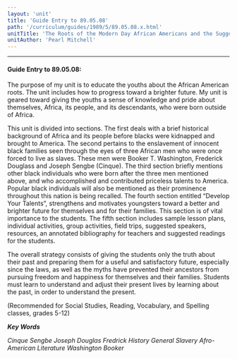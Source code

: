 ```yaml
---
layout: 'unit'
title: 'Guide Entry to 89.05.08'
path: '/curriculum/guides/1989/5/89.05.08.x.html'
unitTitle: 'The Roots of the Modern Day African Americans and the Suggested Motivation for a Bright Future'
unitAuthor: 'Pearl Mitchell'
---
```


<body>
<hr/>
 <h4>
  Guide Entry to 89.05.08:
 </h4>
 The purpose of my unit is to educate the youths about the African American roots. The unit includes how to progress toward a brighter future. My unit is geared toward giving the youths a sense of knowledge and pride about themselves, Africa, its people, and its descendants, who were born outside of Africa.
 <p>
  This unit is divided into sections. The first deals with a brief historical background of Africa and its people before blacks were kidnapped and brought to America. The second pertains to the enslavement of innocent black families seen through the eyes of three African men who were once forced to live as slaves. These men were Booker T. Washington, Frederick Douglass and Joseph Sengbe (Cinque). The third section briefly mentions other black individuals who were born after the three men mentioned above, and who accomplished and contributed priceless talents to America. Popular black individuals will also be mentioned as their prominence throughout this nation is being recalled. The fourth section entitled “Develop Your Talents”, strengthens and motivates youngsters toward a better and brighter future for themselves and for their families. This section is of vital importance to the students. The fifth section includes sample lesson plans, individual activities, group activities, field trips, suggested speakers, resources, an annotated bibliography for teachers and suggested readings for the students.
 </p>
 <p>
  The overall strategy consists of giving the students only the truth about their past and preparing them for a useful and satisfactory future, especially since the laws, as well as the myths have prevented their ancestors from pursuing freedom and happiness for themselves and their families. Students must learn to understand and adjust their present lives by learning about the past, in order to understand the present.
 </p>
 <p>
  (Recommended for Social Studies, Reading, Vocabulary, and Spelling classes, grades 5-12)
 </p>
<p>
  <b>
   <i>
    Key Words
   </i>
  </b>
  <br/>
 </p>
 <p>
  <i>
   Cinque Sengbe Joseph Douglas Fredrick History General Slavery Afro-American Literature Washington Booker
  </i>
 </p>

</body>
